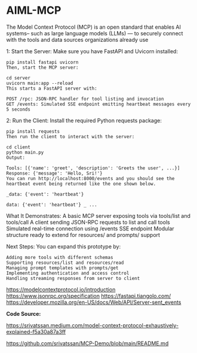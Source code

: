 # AIML-MCP
The Model Context Protocol (MCP) is an open standard that enables AI systems– such as large language models (LLMs) — to securely connect with the tools and data sources organizations already use


1: Start the Server:
	Make sure you have FastAPI and Uvicorn installed:

	pip install fastapi uvicorn
	Then, start the MCP server:

	cd server
	uvicorn main:app --reload
	This starts a FastAPI server with:

	POST /rpc: JSON-RPC handler for tool listing and invocation
	GET /events: Simulated SSE endpoint emitting heartbeat messages every 5 seconds
	
2️: Run the Client:
	Install the required Python requests package:

	pip install requests
	Then run the client to interact with the server:

	cd client
	python main.py
	Output:

	Tools: [{'name': 'greet', 'description': 'Greets the user', ...}]
	Response: {'message': 'Hello, Sri!'}
	You can run http://localhost:8000/events and you should see the heartbeat event being returned like the one shown below.

	_data: {'event': 'heartbeat'}

	data: {'event': 'heartbeat'} _ ...
	
What It Demonstrates:
	A basic MCP server exposing tools via tools/list and tools/call
	A client sending JSON-RPC requests to list and call tools
	Simulated real-time connection using /events SSE endpoint
	Modular structure ready to extend for resources/ and prompts/ support
	
Next Steps:
	You can expand this prototype by:

	Adding more tools with different schemas
	Supporting resources/list and resources/read
	Managing prompt templates with prompts/get
	Implementing authentication and access control
	Handling streaming responses from server to client
	
https://modelcontextprotocol.io/introduction
https://www.jsonrpc.org/specification
https://fastapi.tiangolo.com/
https://developer.mozilla.org/en-US/docs/Web/API/Server-sent_events

**Code Source:**

https://srivatssan.medium.com/model-context-protocol-exhaustively-explained-f5a30a87a3ff

https://github.com/srivatssan/MCP-Demo/blob/main/README.md


